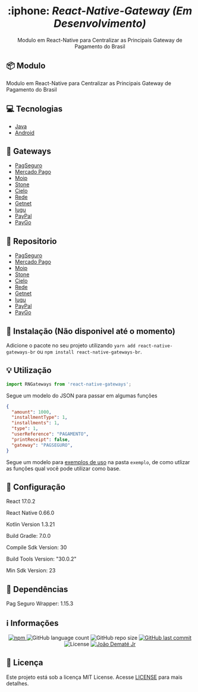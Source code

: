 <div align="center">
    <h1>
        :iphone: <i>React-Native-Gateway (Em Desenvolvimento)</i>
    </h1>
    
  <p>
    Modulo em React-Native para Centralizar as Principais Gateway de Pagamento do Brasil
  </p>
</div>

## :package: Modulo 

  <p>
    Modulo em React-Native para Centralizar as Principais Gateway de Pagamento do Brasil
  </p>

## :computer: Tecnologias

- [Java](https://www.java.com/pt-BR/)
- [Android](https://developer.android.com/)

## :briefcase: Gateways

- [PagSeguro](https://dev.pagseguro.uol.com.br/)
- [Mercado Pago](https://www.mercadopago.com.br/developers)
- [Moip](https://docs.moip.com.br/reference)
- [Stone](https://devcenter.stone.com.br/)
- [Cielo](https://desenvolvedores.cielo.com.br/api-portal/pt-br/content/cielo-lio)
- [Rede](https://www.userede.com.br/desenvolvedores/pt/)
- [Getnet](https://getstore.getnet.com.br/developer/)
- [Iugu](https://dev.iugu.com/reference)
- [PayPal](https://developer.paypal.com/docs/integration/paypal-here/sdk-dev/native/)
- [PayGo](https://dev.paygo.com.br/)

## :file_folder: Repositorio

- [PagSeguro](https://github.com/pagseguro/pagseguro-sdk-plugpagservicewrapper)
- [Mercado Pago](https://github.com/mercadopago/sdk-java)
- [Moip](https://github.com/moiplabs/moip-java)
- [Stone](https://devcenter.stone.com.br/)
- [Cielo](https://github.com/DeveloperCielo/API-3.0-Java)
- [Rede](#)
- [Getnet](#)
- [Iugu](https://github.com/iugu/iugu-java)
- [PayPal](https://github.com/paypal/Android-SDK)
- [PayGo](https://github.com/PGPagamentos/paygo-smart)

## :floppy_disk: Instalação (Não disponivel até o momento)

Adicione o pacote no seu projeto utilizando `yarn add react-native-gateways-br` ou `npm install react-native-gateways-br`.

## :bulb: Utilização

```js
import RNGateways from 'react-native-gateways';
```

Segue um modelo do JSON para passar em algumas funções

```json
{
  "amount": 1000,
  "installmentType": 1,
  "installments": 1,
  "type": 1,
  "userReference": "PAGAMENTO",
  "printReceipt": false,
  "gateway": "PAGSEGURO",
}
```

Segue um modelo para [exemplos de uso](exemplo/App.js) na pasta `exemplo`, de como utlizar as funções qual você pode utilizar como base.


## :iphone: Configuração

  <p>
    React 17.0.2
  </p>
  <p>
    React Native 0.66.0
  </p>
  <p>
    Kotlin Version 1.3.21
  </p>
  <p>
    Build Gradle: 7.0.0
  </p>
  <p>
    Compile Sdk Version: 30 
  </p>
  <p>
    Build Tools Version: "30.0.2" 
  </p>
  <p>
    Min Sdk Version: 23
  </p>
  
## :triangular_ruler: Dependências

<p>
  Pag Seguro Wrapper: 1.15.3
</p>

## :information_source: Informações

<div align="center">
      <a href="#">
        <img alt="npm" src="https://img.shields.io/npm/v/react-native-gateways-br?color=F25D24">
      </a>
        <img alt="GitHub language count" src="https://img.shields.io/github/languages/count/joaodematejr/react-native-gateways-br?color=#F25D24">
        <img alt="GitHub repo size" src="https://img.shields.io/github/repo-size/joaodematejr/react-native-gateways-br?color=%F25D24">
        <a href="https://github.com/joaodematejr/react-native-gateways-br/commits/master">
        <img alt="GitHub last commit" src="https://img.shields.io/github/last-commit/joaodematejr/react-native-gateways-br?color=%F25D24">
      </a>
  <img alt="License" src="https://img.shields.io/badge/license-MIT-brightgreen?color=%F25D24">
     <a href="https://www.linkedin.com/in/joaodemate/">
      <img alt="João Dematé Jr" src="https://img.shields.io/badge/made%20by-João Dematé-%23?color=%F25D24">
    </a>
</div>

## :memo: Licença

Este projeto está sob a licença MIT License. Acesse [LICENSE](LICENSE) para mais detalhes.
